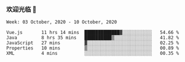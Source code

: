 ### 欢迎光临 👋

<!--
**lianganqing/lianganqing** is a ✨ _special_ ✨ repository because its `README.md` (this file) appears on your GitHub profile.

Here are some ideas to get you started:

- 🔭 I’m currently working on ...
- 🌱 I’m currently learning ...
- 👯 I’m looking to collaborate on ...
- 🤔 I’m looking for help with ...
- 💬 Ask me about ...
- 📫 How to reach me: ...
- 😄 Pronouns: ...
- ⚡ Fun fact: ...
-->
<!--START_SECTION:waka-->
```text
Week: 03 October, 2020 - 10 October, 2020

Vue.js       11 hrs 14 mins  █████████████▓░░░░░░░░░░░   54.66 % 
Java         8 hrs 35 mins   ██████████▒░░░░░░░░░░░░░░   41.82 % 
JavaScript   27 mins         ▓░░░░░░░░░░░░░░░░░░░░░░░░   02.25 % 
Properties   10 mins         ▒░░░░░░░░░░░░░░░░░░░░░░░░   00.89 % 
XML          4 mins          ░░░░░░░░░░░░░░░░░░░░░░░░░   00.35 % 
```
<!--END_SECTION:waka-->
